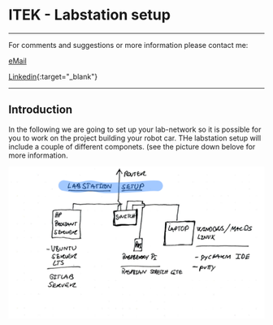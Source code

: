 # ITEK - Labstation setup

______
For comments and suggestions or more information please contact me:

[eMail](mailto:hans@eaaa.dk)

[Linkedin](https://www.linkedin.com/in/hansjeppesen/){:target="_blank"}

______

## <span>Introduction</span>

In the following we are going to set up your lab-network so it is possible for you to work on the project building your robot car. THe labstation setup will include a couple of different componets. (see the picture down belove for more information.

![labstation setup](https://github.com/hanshenrikjeppesen/Labstation_setup/blob/master/docs/images/pic01.PNG?raw=true)
